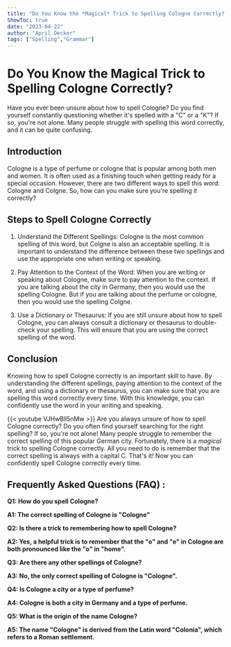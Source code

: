 ```yaml
---
title: "Do You Know the *Magical* Trick to Spelling Cologne Correctly? Find Out Now!"
ShowToc: true 
date: "2023-04-22"
author: "April Decker" 
tags: ["Spelling","Grammar"]
---
```

# Do You Know the Magical Trick to Spelling Cologne Correctly?

Have you ever been unsure about how to spell Cologne? Do you find yourself constantly questioning whether it's spelled with a "C" or a "K"? If so, you're not alone. Many people struggle with spelling this word correctly, and it can be quite confusing.

## Introduction

Cologne is a type of perfume or cologne that is popular among both men and women. It is often used as a finishing touch when getting ready for a special occasion. However, there are two different ways to spell this word: Cologne and Colgne. So, how can you make sure you're spelling it correctly?

## Steps to Spell Cologne Correctly

1. Understand the Different Spellings: Cologne is the most common spelling of this word, but Colgne is also an acceptable spelling. It is important to understand the difference between these two spellings and use the appropriate one when writing or speaking.

2. Pay Attention to the Context of the Word: When you are writing or speaking about Cologne, make sure to pay attention to the context. If you are talking about the city in Germany, then you would use the spelling Cologne. But if you are talking about the perfume or cologne, then you would use the spelling Colgne.

3. Use a Dictionary or Thesaurus: If you are still unsure about how to spell Cologne, you can always consult a dictionary or thesaurus to double-check your spelling. This will ensure that you are using the correct spelling of the word.

## Conclusion

Knowing how to spell Cologne correctly is an important skill to have. By understanding the different spellings, paying attention to the context of the word, and using a dictionary or thesaurus, you can make sure that you are spelling this word correctly every time. With this knowledge, you can confidently use the word in your writing and speaking.

{{< youtube VJHwBll5nMw >}} 
Are you always unsure of how to spell Cologne correctly? Do you often find yourself searching for the right spelling? If so, you're not alone! Many people struggle to remember the correct spelling of this popular German city. Fortunately, there is a *magical* trick to spelling Cologne correctly. All you need to do is remember that the correct spelling is always with a capital C. That's it! Now you can confidently spell Cologne correctly every time.

## Frequently Asked Questions (FAQ) :
**Q1: How do you spell Cologne?**

**A1: The correct spelling of Cologne is "Cologne"**

**Q2: Is there a trick to remembering how to spell Cologne?**

**A2: Yes, a helpful trick is to remember that the "o" and "e" in Cologne are both pronounced like the "o" in "home".**

**Q3: Are there any other spellings of Cologne?**

**A3: No, the only correct spelling of Cologne is "Cologne".**

**Q4: Is Cologne a city or a type of perfume?**

**A4: Cologne is both a city in Germany and a type of perfume.**

**Q5: What is the origin of the name Cologne?**

**A5: The name "Cologne" is derived from the Latin word "Colonia", which refers to a Roman settlement.**





